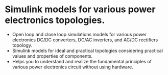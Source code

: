 
# Simulink models for various power electronics topologies.

- Open loop and close loop simulations models for various power electronics DC/DC converters, DC/AC inverters, and AC/DC rectifiers topology.
- Simulink models for ideal and practical topologies considering practical values and properties of components.
- Helps you to understand and realize the fundamental principles of various power electronics circuit without using hardware. 
